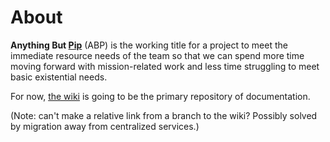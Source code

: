# About

**Anything But [Pip](https://wiki.hypertwins.org/Pip)** (ABP) is the working title for a project to meet the immediate resource needs of the team so that we can spend more time moving forward with mission-related work and less time struggling to meet basic existential needs.

For now, [the wiki](/wiki) is going to be the primary repository of documentation.

(Note: can't make a relative link from a branch to the wiki? Possibly solved by migration away from centralized services.)
